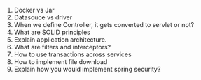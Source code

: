 1. Docker vs Jar
1. Datasouce vs driver
1. When we define Controller, it gets converted to servlet or not?
1. What are SOLID principles
1. Explain application architecture.
1. What are filters and interceptors?
1. How to use transactions across services
1. How to implement file download
1. Explain how you would implement spring security?
